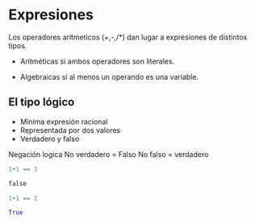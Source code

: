 # Expresiones
Los operadores aritmeticos (+,-,/*) dan lugar a expresiones de distintos tipos.

* Aritméticas si ambos operadores son literales.

* Algebraicas si al menos un operando es una variable.


## El tipo lógico
* Mínima expresión racional
* Representada por dos valores
* Verdadero y falso

Negación logica
No verdadero = Falso
No falso = verdadero

```python
1+1 == 3
```
```python
false
```
```python
1+1 == 2
```
```python
True
```
